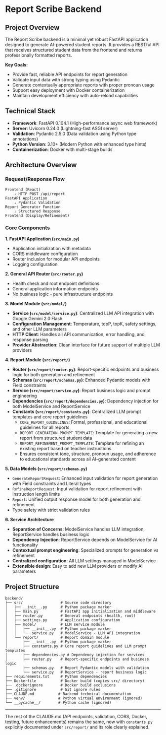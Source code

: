 # Report Scribe Backend

## Project Overview

The Report Scribe backend is a minimal yet robust FastAPI application designed to generate AI-powered student reports. It provides a RESTful API that receives structured student data from the frontend and returns professionally formatted reports.

**Key Goals:**

- Provide fast, reliable API endpoints for report generation
- Validate input data with strong typing using Pydantic
- Generate contextually appropriate reports with proper pronoun usage
- Support easy deployment with Docker containerization
- Maintain development efficiency with auto-reload capabilities

## Technical Stack

- **Framework**: FastAPI 0.104.1 (High-performance async web framework)
- **Server**: Uvicorn 0.24.0 (Lightning-fast ASGI server)
- **Validation**: Pydantic 2.5.0 (Data validation using Python type annotations)
- **Python Version**: 3.10+ (Modern Python with enhanced type hints)
- **Containerization**: Docker with multi-stage builds

## Architecture Overview

### Request/Response Flow

```
Frontend (React)
    ↓ HTTP POST /api/report
FastAPI Application
    ↓ Pydantic Validation
Report Generator Function
    ↓ Structured Response
Frontend (Display/Refinement)
```

### Core Components

**1. FastAPI Application (`src/main.py`)**

- Application initialization with metadata
- CORS middleware configuration
- Router inclusion for modular API endpoints
- Logging configuration

**2. General API Router (`src/router.py`)**

- Health check and root endpoint definitions
- General application information endpoints
- No business logic - pure infrastructure endpoints

**3. Model Module (`src/model/`)**

- **Service (`src/model/service.py`)**: Centralized LLM API integration with Google Gemini 2.0 Flash
- **Configuration Management**: Temperature, topP, topK, safety settings, and other LLM parameters
- **HTTP Client**: Handles all API communication, error handling, and response parsing
- **Provider Abstraction**: Clean interface for future support of multiple LLM providers

**4. Report Module (`src/report/`)**

- **Router (`src/report/router.py`)**: Report-specific endpoints and business logic for both generation and refinement
- **Schemas (`src/report/schemas.py`)**: Enhanced Pydantic models with Field constraints
- **Service (`src/report/service.py`)**: Report business logic and prompt engineering
- **Dependencies (`src/report/dependencies.py`)**: Dependency injection for both ModelService and ReportService
- **Constants (`src/report/constants.py`)**: Centralized LLM prompt templates and core report guidelines
  - `CORE_REPORT_GUIDELINES`: Formal, professional, and educational guidelines for all reports
  - `REPORT_GENERATION_PROMPT_TEMPLATE`: Template for generating a new report from structured student data
  - `REPORT_REFINEMENT_PROMPT_TEMPLATE`: Template for refining an existing report based on teacher instructions
  - Ensures consistent tone, structure, pronoun usage, and adherence to educational standards across all AI-generated content

**5. Data Models (`src/report/schemas.py`)**

- `GenerateReportRequest`: Enhanced input validation for report generation with Field constraints and Literal types
- `RefineReportRequest`: Input validation for report refinement with instruction length limits
- `Report`: Unified output response model for both generation and refinement
- Type safety with strict validation rules

**6. Service Architecture**

- **Separation of Concerns**: ModelService handles LLM integration, ReportService handles business logic
- **Dependency Injection**: ReportService depends on ModelService for AI functionality
- **Contextual prompt engineering**: Specialized prompts for generation vs refinement
- **Centralized configuration**: All LLM settings managed in ModelService
- **Extensible design**: Easy to add new LLM providers or modify AI parameters

## Project Structure

```
backend/
├── src/                 # Source code directory
│   ├── __init__.py      # Python package marker
│   ├── main.py          # FastAPI app initialization and middleware
│   ├── router.py        # General endpoints (health, root)
│   ├── settings.py      # Application configuration
│   ├── model/           # LLM service module
│   │   ├── __init__.py  # Python package marker
│   │   └── service.py   # ModelService - LLM API integration
│   └── report/          # Report domain module
│       ├── __init__.py  # Python package marker
│       ├── constants.py # Core report guidelines and LLM prompt templates
│       ├── dependencies.py # Dependency injection for services
│       ├── router.py    # Report-specific endpoints and business logic
│       ├── schemas.py   # Report Pydantic models with validation
│       └── service.py   # ReportService - report business logic
├── requirements.txt     # Python dependencies
├── Dockerfile           # Docker build (copies src/ directory)
├── .dockerignore        # Docker build exclusions
├── .gitignore           # Git ignore rules
├── CLAUDE.md           # Backend technical documentation
├── venv/               # Python virtual environment (ignored)
└── __pycache__/        # Python cache (ignored)
```

---

The rest of the CLAUDE.md (API endpoints, validation, CORS, Docker, testing, future enhancements) remains the same, now with `constants.py` explicitly documented under `src/report/` and its role clearly explained.
